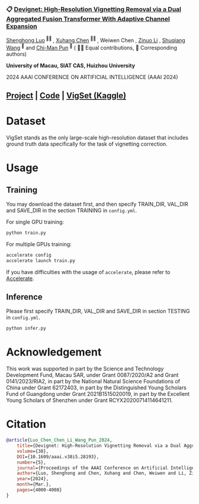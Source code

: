 ### 📋 [Devignet: High-Resolution Vignetting Removal via a Dual Aggregated Fusion Transformer With Adaptive Channel Expansion](https://arxiv.org/abs/2308.13739)

<div>
<span class="author-block">
  <a href="https://shenghongluo.github.io/" target="_blank">Shenghong Luo</a><sup> 👨‍💻‍ </sup>
</span>,
<span class="author-block">
<a href='https://cxh.netlify.app/' target="_blank"> Xuhang Chen</a><sup> 👨‍💻‍ </sup>
</span>,
<span class="author-block">
Weiwen Chen
</span>,
<span class="author-block">
<a href='https://zinuoli.github.io/' target="_blank">Zinuo Li</a>
</span>,
<span class="author-block">
<a href="https://people.ucas.edu.cn/~wangshuqiang?language=en" target="_blank">Shuqiang Wang</a><sup> 📮</sup>
</span> and
<span class="author-block">
<a href="https://www.cis.um.edu.mo/~cmpun/" target="_blank">Chi-Man Pun</a><sup> 📮</sup>
</span>
  ( 👨‍💻‍ Equal contributions, 📮 Corresponding authors)
</div>

<b>University of Macau, SIAT CAS, Huizhou University</b>

2024 AAAI CONFERENCE ON ARTIFICIAL INTELLIGENCE (AAAI 2024)

[Project](https://cxh-research.github.io/DeVigNet/) | [Code](https://github.com/CXH-Research/DeVigNet) | [VigSet (Kaggle)](https://www.kaggle.com/datasets/xuhangc/vigset) 
--- 

# Dataset
VigSet stands as the only large-scale high-resolution dataset that includes ground truth data specifically for the task of vignetting correction.

#  Usage

## Training
You may download the dataset first, and then specify TRAIN_DIR, VAL_DIR and SAVE_DIR in the section TRAINING in `config.yml`.

For single GPU training:
```bash
python train.py
```
For multiple GPUs training:
```bash
accelerate config
accelerate launch train.py
```

If you have difficulties with the usage of `accelerate`, please refer to <a href="https://github.com/huggingface/accelerate">Accelerate</a>.

## Inference

Please first specify TRAIN_DIR, VAL_DIR and SAVE_DIR in section TESTING in `config.yml`.
```bash
python infer.py
```

#  Acknowledgement

This work was supported in part by the Science and Technology Development Fund, Macau SAR, under Grant 0087/2020/A2 and Grant 0141/2023/RIA2, in part by the National Natural Science Foundations of China under Grant 62172403, in part by the Distinguished Young Scholars Fund of Guangdong under Grant 2021B1515020019, in part by the Excellent Young Scholars of Shenzhen under Grant RCYX20200714114641211.

# Citation
```bib
@article{Luo_Chen_Chen_Li_Wang_Pun_2024, 
    title={Devignet: High-Resolution Vignetting Removal via a Dual Aggregated Fusion Transformer with Adaptive Channel Expansion}, 
    volume={38}, 
    DOI={10.1609/aaai.v38i5.28193}, 
    number={5}, 
    journal={Proceedings of the AAAI Conference on Artificial Intelligence}, 
    author={Luo, Shenghong and Chen, Xuhang and Chen, Weiwen and Li, Zinuo and Wang, Shuqiang and Pun, Chi-Man}, 
    year={2024}, 
    month={Mar.}, 
    pages={4000-4008} 
}
```
